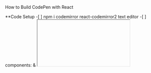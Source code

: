 How to Build CodePen with React

\*\*Code Setup -[ ] npm i codemirror react-codemirror2 text editor -[ ] components: <Editor> & <iframe>

-Editor Setup -[ ] components Editor: <displayName> & O/C button -[ ] components Editor: <ControlledEditor>

-CSS
-body
-top pane
-pane
-editor
-override CodeMirror
-code-mirror-wrapper

-Functionality -[ ] SrcDoc passed to iframe to display html,css,javascript -[ ] setTimeout() for SrcDoc -[ ] useEffect for setTimeout
